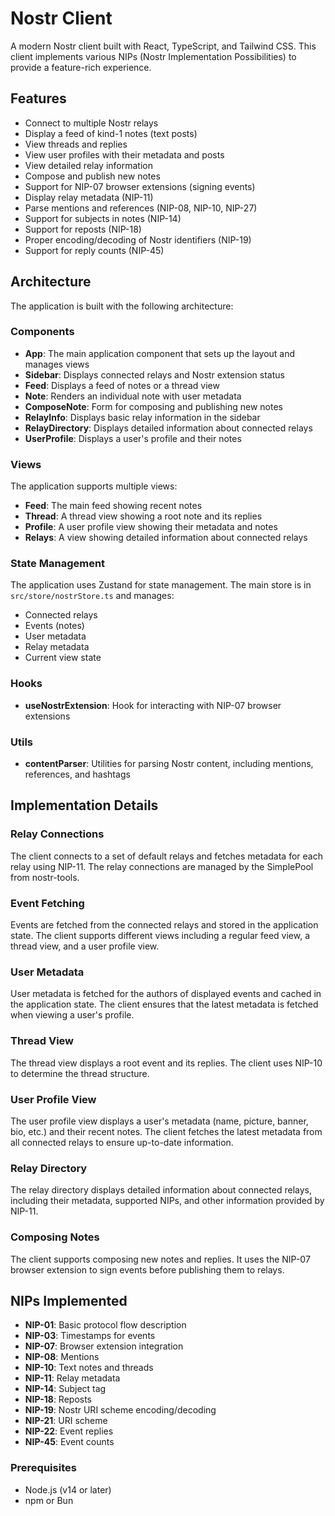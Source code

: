 # Nostr Client

A modern Nostr client built with React, TypeScript, and Tailwind CSS. This client implements various NIPs (Nostr Implementation Possibilities) to provide a feature-rich experience.

## Features

- Connect to multiple Nostr relays
- Display a feed of kind-1 notes (text posts)
- View threads and replies
- View user profiles with their metadata and posts
- View detailed relay information
- Compose and publish new notes
- Support for NIP-07 browser extensions (signing events)
- Display relay metadata (NIP-11)
- Parse mentions and references (NIP-08, NIP-10, NIP-27)
- Support for subjects in notes (NIP-14)
- Support for reposts (NIP-18)
- Proper encoding/decoding of Nostr identifiers (NIP-19)
- Support for reply counts (NIP-45)

## Architecture

The application is built with the following architecture:

### Components

- **App**: The main application component that sets up the layout and manages views
- **Sidebar**: Displays connected relays and Nostr extension status
- **Feed**: Displays a feed of notes or a thread view
- **Note**: Renders an individual note with user metadata
- **ComposeNote**: Form for composing and publishing new notes
- **RelayInfo**: Displays basic relay information in the sidebar
- **RelayDirectory**: Displays detailed information about connected relays
- **UserProfile**: Displays a user's profile and their notes

### Views

The application supports multiple views:

- **Feed**: The main feed showing recent notes
- **Thread**: A thread view showing a root note and its replies
- **Profile**: A user profile view showing their metadata and notes
- **Relays**: A view showing detailed information about connected relays

### State Management

The application uses Zustand for state management. The main store is in `src/store/nostrStore.ts` and manages:

- Connected relays
- Events (notes)
- User metadata
- Relay metadata
- Current view state

### Hooks

- **useNostrExtension**: Hook for interacting with NIP-07 browser extensions

### Utils

- **contentParser**: Utilities for parsing Nostr content, including mentions, references, and hashtags

## Implementation Details

### Relay Connections

The client connects to a set of default relays and fetches metadata for each relay using NIP-11. The relay connections are managed by the SimplePool from nostr-tools.

### Event Fetching

Events are fetched from the connected relays and stored in the application state. The client supports different views including a regular feed view, a thread view, and a user profile view.

### User Metadata

User metadata is fetched for the authors of displayed events and cached in the application state. The client ensures that the latest metadata is fetched when viewing a user's profile.

### Thread View

The thread view displays a root event and its replies. The client uses NIP-10 to determine the thread structure.

### User Profile View

The user profile view displays a user's metadata (name, picture, banner, bio, etc.) and their recent notes. The client fetches the latest metadata from all connected relays to ensure up-to-date information.

### Relay Directory

The relay directory displays detailed information about connected relays, including their metadata, supported NIPs, and other information provided by NIP-11.

### Composing Notes

The client supports composing new notes and replies. It uses the NIP-07 browser extension to sign events before publishing them to relays.

## NIPs Implemented

- **NIP-01**: Basic protocol flow description
- **NIP-03**: Timestamps for events
- **NIP-07**: Browser extension integration
- **NIP-08**: Mentions
- **NIP-10**: Text notes and threads
- **NIP-11**: Relay metadata
- **NIP-14**: Subject tag
- **NIP-18**: Reposts
- **NIP-19**: Nostr URI scheme encoding/decoding
- **NIP-21**: URI scheme
- **NIP-22**: Event replies
- **NIP-45**: Event counts

### Prerequisites

- Node.js (v14 or later)
- npm or Bun


